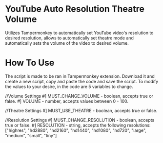 # YouTube Auto Resolution Theatre Volume
Utilizes Tampermonkey to automatically set YouTube video's resolution to desired resolution, allows to automatically set theatre mode and automatically sets the volume of the video to desired volume.
 
# How To Use
The script is made to be ran in Tampermonkey extension. Download it and create a new script, copy and paste the code and save the script.
To modify the values to your desire, in the code are 5 variables to change.

//Volume Settings
#] MUST_CHANGE_VOLUME - boolean, accepts true or false.
#] VOLUME - number, accepts values between 0 - 100.

//Theatre Settings
#] MUST_USE_THEATRE - boolean, accepts true or false.

//Resolution Settings
#] MUST_CHANGE_RESOLUTION - boolean, accepts true or false.
#] RESOLUTION - string, accepts the following resolutions:
["highres", "hd2880", "hd2160", "hd1440", "hd1080", "hd720", "large", "medium", "small", "tiny"]
